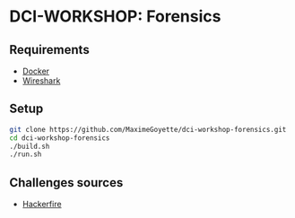 # DCI-WORKSHOP: Forensics

## Requirements
* [Docker](https://docs.docker.com/install/linux/docker-ce/ubuntu/)
* [Wireshark](https://www.wireshark.org/#download) 

## Setup
```bash
git clone https://github.com/MaximeGoyette/dci-workshop-forensics.git
cd dci-workshop-forensics
./build.sh
./run.sh
``` 

## Challenges sources
* [Hackerfire](https://ctf.hackerfire.com)
